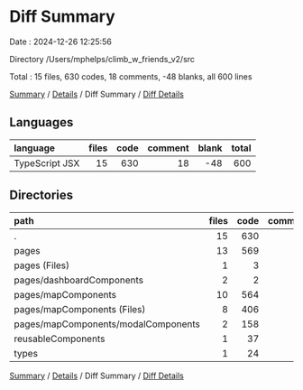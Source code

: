 # Diff Summary

Date : 2024-12-26 12:25:56

Directory /Users/mphelps/climb_w_friends_v2/src

Total : 15 files, 630 codes, 18 comments, -48 blanks, all 600 lines

[Summary](results.md) / [Details](details.md) / Diff Summary / [Diff Details](diff-details.md)

## Languages

| language       | files | code | comment | blank | total |
| :------------- | ----: | ---: | ------: | ----: | ----: |
| TypeScript JSX |    15 |  630 |      18 |   -48 |   600 |

## Directories

| path                                | files | code | comment | blank | total |
| :---------------------------------- | ----: | ---: | ------: | ----: | ----: |
| .                                   |    15 |  630 |      18 |   -48 |   600 |
| pages                               |    13 |  569 |      19 |   -47 |   541 |
| pages (Files)                       |     1 |    3 |       0 |   -16 |   -13 |
| pages/dashboardComponents           |     2 |    2 |       0 |    -4 |    -2 |
| pages/mapComponents                 |    10 |  564 |      19 |   -27 |   556 |
| pages/mapComponents (Files)         |     8 |  406 |      12 |   -13 |   405 |
| pages/mapComponents/modalComponents |     2 |  158 |       7 |   -14 |   151 |
| reusableComponents                  |     1 |   37 |      -1 |    -2 |    34 |
| types                               |     1 |   24 |       0 |     1 |    25 |

[Summary](results.md) / [Details](details.md) / Diff Summary / [Diff Details](diff-details.md)
